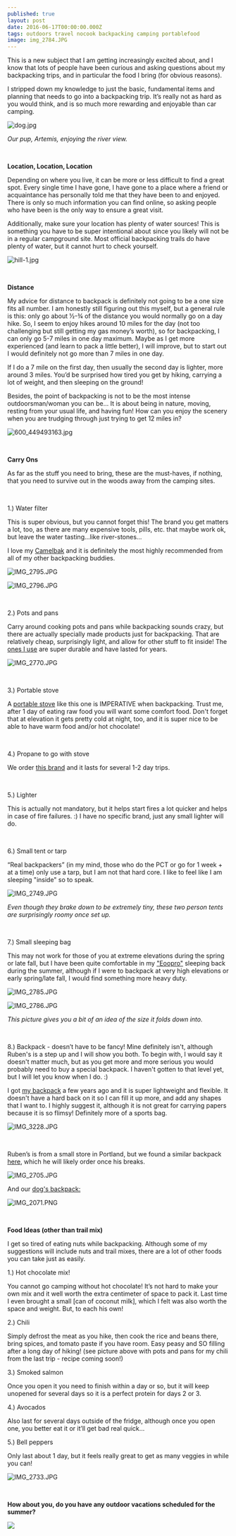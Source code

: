 ```yaml
---
published: true
layout: post
date: 2016-06-17T00:00:00.000Z
tags: outdoors travel nocook backpacking camping portablefood
image: img_2784.JPG
---
```

This is a new subject that I am getting increasingly excited about, and I know that lots of people have been curious and asking questions about my backpacking trips, and in particular the food I bring (for obvious reasons).

I stripped down my knowledge to just the basic, fundamental items and planning that needs to go into a backpacking trip. It’s really not as hard as you would think, and is so much more rewarding and enjoyable than car camping.



![dog.jpg](/content/dog.jpg)

*Our pup, Artemis, enjoying the river view.*

<br>

**Location, Location, Location**

Depending on where you live, it can be more or less difficult to find a great spot. Every single time I have gone, I have gone to a place where a friend or acquaintance has personally told me that they have been to and enjoyed. There is only so much information you can find online, so asking people who have been is the only way to ensure a great visit.

Additionally, make sure your location has plenty of water sources! This is something you have to be super intentional about since you likely will not be in a regular campground site. Most official backpacking trails do have plenty of water, but it cannot hurt to check yourself.



![hill-1.jpg](/content/hill-1.jpg)



<br>

**Distance**

My advice for distance to backpack is definitely not going to be a one size fits all number. I am honestly still figuring out this myself, but a general rule is this: only go about ½-¾ of the distance you would normally go on a day hike. So, I seem to enjoy hikes around 10 miles for the day (not too challenging but still getting my gas money’s worth), so for backpacking, I can only go 5-7 miles in one day maximum. Maybe as I get more experienced (and learn to pack a little better), I will improve, but to start out I would definitely not go more than 7 miles in one day.

If I do a 7 mile on the first day, then usually the second day is lighter, more around 3 miles. You’d be surprised how tired you get by hiking, carrying a lot of weight, and then sleeping on the ground!

Besides, the point of backpacking is not to be the most intense outdoorsman/woman you can be… It is about being in nature, moving, resting from your usual life, and having fun! How can you enjoy the scenery when you are trudging through just trying to get 12 miles in?



![600_449493163.jpg](/content/600_449493163.jpg)



<br>

**Carry Ons**

As far as the stuff you need to bring, these are the must-haves, if nothing, that you need to survive out in the woods away from the camping sites.

<br>

1.) Water filter

This is super obvious, but you cannot forget this! The brand you get matters a lot, too, as there are many expensive tools, pills, etc. that maybe work ok, but leave the water tasting...like river-stones…

I love my [Camelbak](https://www.amazon.com/gp/product/B00YX7WK4K?ie=UTF8&tag=edib09-20&camp=1789&linkCode=xm2&creativeASIN=B00YX7WK4K) and it is definitely the most highly recommended from all of my other backpacking buddies.






![IMG_2795.JPG](/content/IMG_2795-JPG.jpg)



![IMG_2796.JPG](/content/IMG_2796-JPG.jpg)



<br>

2.) Pots and pans

Carry around cooking pots and pans while backpacking sounds crazy, but there are actually specially made products just for backpacking. That are relatively cheap, surprisingly light, and allow for other stuff to fit inside! The [ones I use](https://www.amazon.com/gp/product/B00FQZEYWE?ie=UTF8&tag=edib09-20&camp=1789&linkCode=xm2&creativeASIN=B00FQZEYWE) are super durable and have lasted for years.



![IMG_2770.JPG](/content/IMG_2770-JPG.jpg)



<br>

3.) Portable stove

A [portable stove](https://www.amazon.com/gp/product/B004U8CP88?ie=UTF8&tag=edib09-20&camp=1789&linkCode=xm2&creativeASIN=B004U8CP88) like this one is IMPERATIVE when backpacking. Trust me, after 1 day of eating raw food you will want some comfort food. Don't forget that at elevation it gets pretty cold at night, too, and it is super nice to be able to have warm food and/or hot chocolate!

<br>

4.) Propane to go with stove

We order [this brand](https://www.amazon.com/gp/product/B001GCVJ4M?ie=UTF8&tag=edib09-20&camp=1789&linkCode=xm2&creativeASIN=B001GCVJ4M) and it lasts for several 1-2 day trips.

<br>

5.) Lighter

This is actually not mandatory, but it helps start fires a lot quicker and helps in case of fire failures. :) I have no specific brand, just any small lighter will do.

<br>

6.) Small tent or tarp


“Real backpackers” (in my mind, those who do the PCT or go for 1 week + at a time) only use a tarp, but I am not that hard core. I like to feel like I am sleeping "inside" so to speak.



![IMG_2749.JPG](/content/IMG_2749-JPG.jpg)

*Even though they brake down to be extremely tiny, these two person tents are surprisingly roomy once set up.*

<br>

7.) Small sleeping bag

This may not work for those of you at extreme elevations during the spring or late fall, but I have been quite comfortable in my ["Eoopro"](https://www.amazon.com/gp/product/B00SKDU554?ie=UTF8&tag=edib09-20&camp=1789&linkCode=xm2&creativeASIN=B00SKDU554) sleeping back during the summer, although if I were to backpack at very high elevations or early spring/late fall, I would find something more heavy duty.



![IMG_2785.JPG](/content/IMG_2785-JPG.jpg)



![IMG_2786.JPG](/content/IMG_2786-JPG.jpg)



*This picture gives you a bit of an idea of the size it folds down into.*


<br>

8.) Backpack - doesn’t have to be fancy! Mine definitely isn't, although Ruben's is a step up and I will show you both. To begin with, I would say it doesn't matter much, but as you get more and more serious you would probably need to buy a special backpack. I haven't gotten to that level yet, but I will let you know when I do. :)

I got [my backpack](https://www.amazon.com/gp/product/B00HU0DKEG?ie=UTF8&tag=edib09-20&camp=1789&linkCode=xm2&creativeASIN=B00HU0DKEG) a few years ago and it is super lightweight and flexible. It doesn't have a hard back on it so I can fill it up more, and add any shapes that I want to. I highly suggest it, although it is not great for carrying papers because it is so flimsy! Definitely more of a sports bag.



![IMG_3228.JPG](/content/IMG_3228-JPG.jpg)

<br>


Ruben’s is from a small store in Portland, but we found a similar backpack [here](https://www.amazon.com/gp/product/B00SYFN0QE?ie=UTF8&tag=edib09-20&camp=1789&linkCode=xm2&creativeASIN=B00SYFN0QE), which he will likely order once his breaks.



![IMG_2705.JPG](/content/IMG_2705-JPG.jpg)


And our [dog's backpack:](https://www.amazon.com/gp/product/B00MQGL712?ie=UTF8&tag=edib09-20&camp=1789&linkCode=xm2&creativeASIN=B00MQGL712)



![IMG_2071.PNG](/content/IMG_2071-PNG.png)




<br>

**Food Ideas (other than trail mix)**

I get so tired of eating nuts while backpacking. Although some of my suggestions will include nuts and trail mixes, there are a lot of other foods you can take just as easily.

1.) Hot chocolate mix!

You cannot go camping without hot chocolate! It’s not hard to make your own mix and it well worth the extra centimeter of space to pack it. Last time I even brought a small [can of coconut milk], which I felt was also worth the space and weight. But, to each his own!

2.) Chili

Simply defrost the meat as you hike, then cook the rice and beans there, bring spices, and tomato paste if you have room. Easy peasy and SO filling after a long day of hiking! (see picture above with pots and pans for my chili from the last trip - recipe coming soon!)

3.) Smoked salmon  

Once you open it you need to finish within a day or so, but it will keep unopened for several days so it is a perfect protein for days 2 or 3.

4.) Avocados

Also last for several days outside of the fridge, although once you open one, you better eat it or it’ll get bad real quick...

5.) Bell peppers

Only last about 1 day, but it feels really great to get as many veggies in while you can!



![IMG_2733.JPG](/content/IMG_2733-JPG.jpg)








<br>

**How about you, do you have any outdoor vacations scheduled for the summer?**

<a href="//www.pinterest.com/pin/create/button/" data-pin-do="buttonBookmark"  data-pin-color="red"><img src="//assets.pinterest.com/images/pidgets/pinit_fg_en_rect_red_20.png" /></a>
<!-- Please call pinit.js only once per page -->
<script type="text/javascript" async defer src="//assets.pinterest.com/js/pinit.js"></script>

